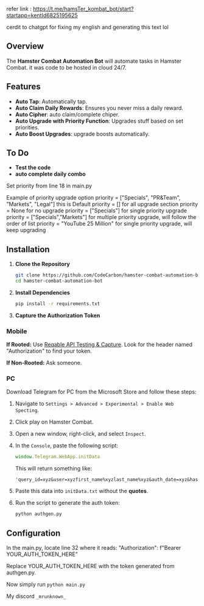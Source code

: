 refer link : https://t.me/hamsTer_kombat_bot/start?startapp=kentId6825195625

cerdit to chatgpt for fixing my english and generating this text lol

## Overview

The **Hamster Combat Automation Bot**  will automate tasks in Hamster Combat. it was code to be hosted in cloud 24/7.

## Features
- **Auto Tap**: Automatically tap.
- **Auto Claim Daily Rewards**: Ensures you never miss a daily reward.
- **Auto Cipher**: auto claim/complete chiper.
- **Auto Upgrade with Priority Function**: Upgrades stuff based on set priorities.
- **Auto Boost Upgrades**: upgrade boosts automatically.

## To Do
- **Test the code**
- **auto complete daily combo**


Set priority from line 18 in main.py 

Example of priority upgrade option
priority = ["Specials", "PR&Team", "Markets", "Legal"]  this is Default
priority = []  for all upgrade section
priority = None  for no upgrade
priority = ["Specials"]  for single priority upgrade
priority = ["Specials","Markets"]  for multiple priority upgrade, will follow the order of list
priority = "YouTube 25 Million" for single priority upgrade, will keep upgrading



## Installation

1. **Clone the Repository**
    ```bash
    git clone https://github.com/CodeCarbon/hamster-combat-automation-bot.git
    cd hamster-combat-automation-bot
    ```

2. **Install Dependencies**
    ```bash
    pip install -r requirements.txt
    ```

3. **Capture the Authorization Token**

### Mobile

**If Rooted:**
Use [Reqable API Testing & Capture](https://play.google.com/store/apps/details?id=com.reqable.android&hl=en). Look for the header named "Authorization" to find your token.

**If Non-Rooted:**
Ask someone.

### PC

Download Telegram for PC from the Microsoft Store and follow these steps:

1. Navigate to `Settings > Advanced > Experimental > Enable Web Specting`.
2. Click play on Hamster Combat.
3. Open a new window, right-click, and select `Inspect`.
4. In the `Console`, paste the following script:
    ```javascript
    window.Telegram.WebApp.initData
    ```
   This will return something like:
    ```text
    'query_id=xyz&user=xyzfirst_name%xyzlast_name%xyz&auth_date=xyz&hash=xyz'
    ```

5. Paste this data into `initData.txt` without the **quotes**.
6. Run the script to generate the auth token:
    ```bash
    python authgen.py
    ```

## Configuration

In the main.py, locate line 32 where it reads:
"Authorization": f"Bearer YOUR_AUTH_TOKEN_HERE"

Replace YOUR_AUTH_TOKEN_HERE with the token generated from authgen.py.


Now simply run `python main.py`


My discord `_mrunknown_`
